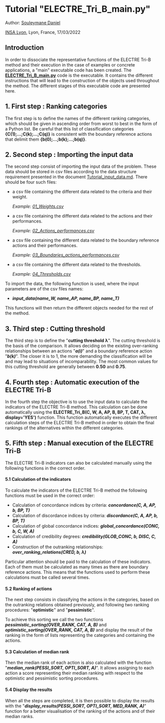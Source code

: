 # Tutorial "ELECTRE_Tri_B_main.py"

Author: [Souleymane Daniel](mailto:souleymane.daniel@insa-lyon.fr)

[INSA Lyon](https://www.insa-lyon.fr), Lyon, France, 17/03/2022

## Introduction

In order to dissociate the representative functions of the ELECTRE Tri-B method and their execution in the case of examples or concrete applications, a "main" executable code has been created. The [**ELECTRE_Tri_B_main.py**](ELECTRE_Tri_B_main.py) code is the executable. It contains the different instructions that will lead to the construction of the objects used throughout the method. The different stages of this executable code are presented here.

## 1. First step : Ranking categories

The first step is to define the names of the different ranking categories, which should be given in ascending order from worst to best in the form of a Python list. Be careful that this list of classification categories **{C(1);...;C(k);...;C(q)}** is consistent with the boundary reference actions that delimit them **{b(0);...;b(k);...;b(q)}**. 

## 2. Second step : Importing the input data

The second step consist of importing the input data of the problem. These data should be stored in csv files according to the data structure requirement presented in the document [Tutorial_input_data.md](Tutorial_input_data.md). There should be four such files:

- a csv file containing the different data related to the criteria and their weight.

    *Example: [01_Weights.csv](01_Weights.csv)*
    
- a csv file containing the different data related to the actions and their performances.

    *Example: [02_Actions_performances.csv](02_Actions_performances.csv)*
    
- a csv file containing the different data related to the boundary reference actions and their performances. 

    *Example: [03_Boundaries_actions_performances.csv](03_Boundaries_actions_performances.csv)*
    
- a csv file containing the different data related to the thresholds. 

    *Example: [04_Thresholds.csv](04_Thresholds.csv)*

To import the data, the following function is used, where the input parameters are of the csv files names:

- ***input_data(name_W, name_AP, name_BP, name_T)***

This functions will then return the different objects needed for the rest of the method.

## 3. Third step : Cutting threshold

The third step is to define the "**cutting threshold λ**". The cutting threshold is the basis of the comparison. It allows deciding on the existing over-ranking relationships between an actions "**_a(i)_**" and a boundary reference action "**_b(k)_**". The closer it is to 1, the more demanding the classification will be and may lead to situations of incomparability. The most common values for this cutting threshold are generally between **0.50** and **0.75**.

## 4. Fourth step : Automatic execution of the ELECTRE Tri-B

In the fourth step the objective is to use the input data to calculate the indicators of the ELECTRE Tri-B method. This calculation can be done automatically using the **ELECTRE_Tri_B(C, W, A, AP, B, BP, T, CAT, λ, display='YES')** function. This function automatically executes the different calculation steps of the ELECTRE Tri-B method in order to obtain the final rankings of the alternatives within the different categories.

## 5. Fifth step : Manual execution of the ELECTRE Tri-B

The ELECTRE Tri-B indicators can also be calculated manually using the following functions in the correct order.

#### 5.1 Calculation of the indicators

To calculate the indicators of the ELECTRE Tri-B method the following functions must be used in the correct order:
- Calculation of concordance indices by criteria: ***concordance(C, A, AP, b, BP, T)***
- Calculation of discordance indices by criteria: ***discordance(C, A, AP, b, BP, T)***
- Calculation of global concordance indices: ***global_concordance(CONC, b, C, W, A)***
- Calculation of credibility degrees: ***credibility(GLOB_CONC, b, DISC, C, A)***
- Construction of the outranking relationships: ***over_ranking_relations(CRED, b, λ)***

Particular attention should be paid to the calculation of these indicators. Each of them must be calculated as many times as there are boundary reference actions. This means that the functions used to perform these calculations must be called several times.

#### 5.2 Ranking of actions

The next step consists in classifying the actions in the categories, based on the outranking relations obtained previously, and following two ranking procedures: "**optimistic**" and "**pessimistic**".

To achieve this sorting we call the two functions ***pessimistic_sorting(OVER_RANK, CAT, A, B)*** and ***optimistic_sorting(OVER_RANK, CAT, A, B)*** and display the result of the ranking in the form of lists representing the categories and containing the actions.

#### 5.3 Calculation of median rank

Then the median rank of each action is also calculated with the function "***median_rank(PESSI_SORT, OPTI_SORT, A)***". It allows assigning to each action a score representing their median ranking with respect to the optimistic and pessimistic sorting procedures.

#### 5.4 Display the results

When all the steps are completed, it is then possible to display the results with the "***display_results(PESSI_SORT, OPTI_SORT, MED_RANK, A)***" function for a better visualisation of the ranking of the actions and of their median ranks.
